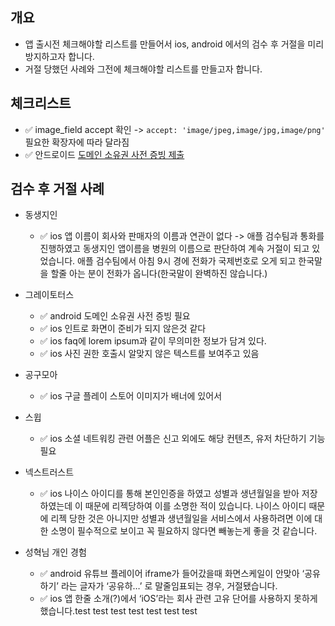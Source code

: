 ## 개요

- 앱 출시전 체크해야할 리스트를 만들어서 ios, android 에서의 검수 후 거절을 미리 방지하고자 합니다. 
- 거절 당했던 사례와 그전에 체크해야할 리스트를 만들고자 합니다.

## 체크리스트
- ✅ image_field accept 확인 -> ```accept: 'image/jpeg,image/jpg,image/png'``` 필요한 확장자에 따라 달라짐
- ✅ 안드로이드 <a href="https://insomenia.com/guides/40" target="_blank">도메인 소유권 사전 증빙 제출</a>

## 검수 후 거절 사례
 - 동생지인
    - ✅ ios 앱 이름이 회사와 판매자의 이름과 연관이 없다 -> 애플 검수팀과 통화를 진행하였고 동생지인 앱이름을 병원의 이름으로 판단하여 계속 거절이 되고 있었습니다. 애플 검수팀에서 아침 9시 경에 전화가 국제번호로 오게 되고 한국말을 할줄 아는 분이 전화가 옵니다(한국말이 완벽하진 않습니다.)
    
 - 그레이토터스
    - ✅ android 도메인 소유권 사전 증빙 필요
    - ✅ ios 인트로 화면이 준비가 되지 않은것 같다
    - ✅ ios faq에 lorem ipsum과 같이 무의미한 정보가 담겨 있다.
    - ✅ ios 사진 권한 호출시 알맞지 않은 텍스트를 보여주고 있음

 - 공구모아
    - ✅ ios 구글 플레이 스토어 이미지가 배너에 있어서 

 - 스윕 
    - ✅ ios 소셜 네트워킹 관련 어플은 신고 외에도 해당 컨텐츠, 유저 차단하기 기능 필요 

 - 넥스트러스트
    - ✅ ios 나이스 아이디를 통해 본인인증을 하였고 성별과 생년월일을 받아 저장하였는데 이 때문에 리젝당하여 이를 소명한 적이 있습니다. 나이스 아이디 때문에 리젝 당한 것은 아니지만 성별과 생년월일을 서비스에서 사용하려면 이에 대한 소명이 필수적으로 보이고 꼭 필요하지 않다면 빼놓는게 좋을 것 같습니다.

 - 성혁님 개인 경험
   - ✅ android 유튜브 플레이어 iframe가 들어갔을때 화면스케일이 안맞아 ‘공유하기’ 라는 글자가 ‘공유하…’ 로 말줄임표되는 경우, 거절됐습니다.
   - ✅ ios 앱 한줄 소개(?)에서  ‘iOS’라는 회사 관련 고유 단어를 사용하지 못하게 했습니다.test
test
test
test
test
test
test
